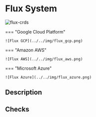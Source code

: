 # Flux System

![flux-crds](../../img/flux-crds.png)

=== "Google Cloud Platform"

    ![Flux GCP](../../img/flux_gcp.png)

=== "Amazon AWS"

    ![Flux AWS](../../img/flux_aws.png)

=== "Microsoft Azure"

    ![Flux Azure](../../img/flux_azure.png)

## Description



## Checks
